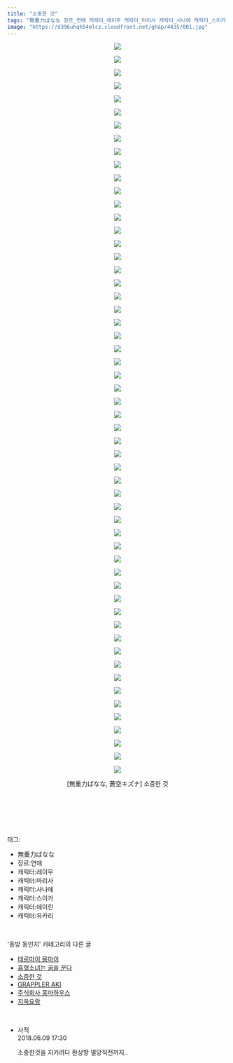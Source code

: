 ```yaml
---
title: "소중한 것"
tags: "無重力ばなな 장르_연애 캐릭터_레이무 캐릭터_마리사 캐릭터_사나에 캐릭터_스이카 캐릭터_에이린 캐릭터_유카리 蒼空キズナ 동방_동인지"
image: "https://d396uhqh54mlcz.cloudfront.net/ghap/4435/001.jpg"
---
```

<div class="article">
<p style="text-align: center; clear: none; float: none;"><img src="{{ site.imgserver7 }}/ghap/4435/001.jpg"/></p>
<p style="text-align: center; clear: none; float: none;"><img src="{{ site.imgserver7 }}/ghap/4435/002.jpg"/></p>
<p style="text-align: center; clear: none; float: none;"><img src="{{ site.imgserver7 }}/ghap/4435/003.jpg"/></p>
<p style="text-align: center; clear: none; float: none;"><img src="{{ site.imgserver7 }}/ghap/4435/004.jpg"/></p>
<p style="text-align: center; clear: none; float: none;"><img src="{{ site.imgserver7 }}/ghap/4435/005.jpg"/></p>
<p style="text-align: center; clear: none; float: none;"><img src="{{ site.imgserver7 }}/ghap/4435/006.jpg"/></p>
<p style="text-align: center; clear: none; float: none;"><img src="{{ site.imgserver7 }}/ghap/4435/007.jpg"/></p>
<p style="text-align: center; clear: none; float: none;"><img src="{{ site.imgserver7 }}/ghap/4435/008.jpg"/></p>
<p style="text-align: center; clear: none; float: none;"><img src="{{ site.imgserver7 }}/ghap/4435/009.jpg"/></p>
<p style="text-align: center; clear: none; float: none;"><img src="{{ site.imgserver7 }}/ghap/4435/010.jpg"/></p>
<p style="text-align: center; clear: none; float: none;"><img src="{{ site.imgserver7 }}/ghap/4435/011.jpg"/></p>
<p style="text-align: center; clear: none; float: none;"><img src="{{ site.imgserver7 }}/ghap/4435/012.jpg"/></p>
<p style="text-align: center; clear: none; float: none;"><img src="{{ site.imgserver7 }}/ghap/4435/013.jpg"/></p>
<p style="text-align: center; clear: none; float: none;"><img src="{{ site.imgserver7 }}/ghap/4435/014.jpg"/></p>
<p style="text-align: center; clear: none; float: none;"><img src="{{ site.imgserver7 }}/ghap/4435/015.jpg"/></p>
<p style="text-align: center; clear: none; float: none;"><img src="{{ site.imgserver7 }}/ghap/4435/016.jpg"/></p>
<p style="text-align: center; clear: none; float: none;"><img src="{{ site.imgserver7 }}/ghap/4435/017.jpg"/></p>
<p style="text-align: center; clear: none; float: none;"><img src="{{ site.imgserver7 }}/ghap/4435/018.jpg"/></p>
<p style="text-align: center; clear: none; float: none;"><img src="{{ site.imgserver7 }}/ghap/4435/019.jpg"/></p>
<p style="text-align: center; clear: none; float: none;"><img src="{{ site.imgserver7 }}/ghap/4435/020.jpg"/></p>
<p style="text-align: center; clear: none; float: none;"><img src="{{ site.imgserver7 }}/ghap/4435/021.jpg"/></p>
<p style="text-align: center; clear: none; float: none;"><img src="{{ site.imgserver7 }}/ghap/4435/022.jpg"/></p>
<p style="text-align: center; clear: none; float: none;"><img src="{{ site.imgserver7 }}/ghap/4435/023.jpg"/></p>
<p style="text-align: center; clear: none; float: none;"><img src="{{ site.imgserver7 }}/ghap/4435/024.jpg"/></p>
<p style="text-align: center; clear: none; float: none;"><img src="{{ site.imgserver7 }}/ghap/4435/025.jpg"/></p>
<p style="text-align: center; clear: none; float: none;"><img src="{{ site.imgserver7 }}/ghap/4435/026.jpg"/></p>
<p style="text-align: center; clear: none; float: none;"><img src="{{ site.imgserver7 }}/ghap/4435/027.jpg"/></p>
<p style="text-align: center; clear: none; float: none;"><img src="{{ site.imgserver7 }}/ghap/4435/028.jpg"/></p>
<p style="text-align: center; clear: none; float: none;"><img src="{{ site.imgserver7 }}/ghap/4435/029.jpg"/></p>
<p style="text-align: center; clear: none; float: none;"><img src="{{ site.imgserver7 }}/ghap/4435/030.jpg"/></p>
<p style="text-align: center; clear: none; float: none;"><img src="{{ site.imgserver7 }}/ghap/4435/031.jpg"/></p>
<p style="text-align: center; clear: none; float: none;"><img src="{{ site.imgserver7 }}/ghap/4435/032.jpg"/></p>
<p style="text-align: center; clear: none; float: none;"><img src="{{ site.imgserver7 }}/ghap/4435/033.jpg"/></p>
<p style="text-align: center; clear: none; float: none;"><img src="{{ site.imgserver7 }}/ghap/4435/034.jpg"/></p>
<p style="text-align: center; clear: none; float: none;"><img src="{{ site.imgserver7 }}/ghap/4435/035.jpg"/></p>
<p style="text-align: center; clear: none; float: none;"><img src="{{ site.imgserver7 }}/ghap/4435/036.jpg"/></p>
<p style="text-align: center; clear: none; float: none;"><img src="{{ site.imgserver7 }}/ghap/4435/037.jpg"/></p>
<p style="text-align: center; clear: none; float: none;"><img src="{{ site.imgserver7 }}/ghap/4435/038.jpg"/></p>
<p style="text-align: center; clear: none; float: none;"><img src="{{ site.imgserver7 }}/ghap/4435/039.jpg"/></p>
<p style="text-align: center; clear: none; float: none;"><img src="{{ site.imgserver7 }}/ghap/4435/040.jpg"/></p>
<p style="text-align: center; clear: none; float: none;"><img src="{{ site.imgserver7 }}/ghap/4435/041.jpg"/></p>
<p style="text-align: center; clear: none; float: none;"><img src="{{ site.imgserver7 }}/ghap/4435/042.jpg"/></p>
<p style="text-align: center; clear: none; float: none;"><img src="{{ site.imgserver7 }}/ghap/4435/043.jpg"/></p>
<p style="text-align: center; clear: none; float: none;"><img src="{{ site.imgserver7 }}/ghap/4435/044.jpg"/></p>
<p style="text-align: center; clear: none; float: none;"><img src="{{ site.imgserver7 }}/ghap/4435/045.jpg"/></p>
<p style="text-align: center; clear: none; float: none;"><img src="{{ site.imgserver7 }}/ghap/4435/046.jpg"/></p>
<p style="text-align: center; clear: none; float: none;"><img src="{{ site.imgserver7 }}/ghap/4435/047.jpg"/></p>
<p style="text-align: center; clear: none; float: none;"><img src="{{ site.imgserver7 }}/ghap/4435/048.jpg"/></p>
<p style="text-align: center; clear: none; float: none;"><img src="{{ site.imgserver7 }}/ghap/4435/049.jpg"/></p>
<p style="text-align: center; clear: none; float: none;"><img src="{{ site.imgserver7 }}/ghap/4435/050.jpg"/></p>
<p style="text-align: center; clear: none; float: none;"><img src="{{ site.imgserver7 }}/ghap/4435/051.jpg"/></p>
<p style="text-align: center; clear: none; float: none;"><img src="{{ site.imgserver7 }}/ghap/4435/052.jpg"/></p>
<p style="text-align: center; clear: none; float: none;"><img src="{{ site.imgserver7 }}/ghap/4435/053.jpg"/></p>
<p style="text-align: center; clear: none; float: none;"><img src="{{ site.imgserver7 }}/ghap/4435/054.jpg"/></p>
<p style="text-align: center; clear: none; float: none;"><img src="{{ site.imgserver7 }}/ghap/4435/055.jpg"/></p>
<p style="text-align: center; clear: none; float: none;"><img src="{{ site.imgserver7 }}/ghap/4435/056.jpg"/></p>
<p style="text-align: center; clear: none; float: none;">[無重力ばなな, 蒼空キズナ] 소중한 것</p>
<p style="text-align: center; clear: none; float: none;"><br/></p>
<p><br/></p>
</div><br/>
<div class="tagTrail">
<p>태그: </p>
<ul>
<li>無重力ばなな</li>
<li>장르:연애</li>
<li>캐릭터:레이무</li>
<li>캐릭터:마리사</li>
<li>캐릭터:사나에</li>
<li>캐릭터:스이카</li>
<li>캐릭터:에이린</li>
<li>캐릭터:유카리</li>
</ul>
</div><br/>
<div class="another">
<p>'동방 동인지' 카테고리의 다른 글</p>
<ul>
<li><a href="/ghap_4439">테르마이 묭마이</a></li>
<li><a href="/ghap_4437">흡혈소녀는 꿈을 꾼다</a></li>
<li><a href="/ghap_4435">소중한 것</a></li>
<li><a href="/ghap_4433">GRAPPLER AKI</a></li>
<li><a href="/ghap_4431">주식회사 홍마하우스</a></li>
<li><a href="/ghap_4430">지옥요람</a></li>
</ul>
</div><br/>
<div class="cb_module cb_fluid">
<div class="cb_wrt cb_profile">
<div class="comment">
<ul>
<li class="cb_thumb_off" id="comment15268496">
<div class="cb_comment_area">
<div class="cb_info_area">
<div class="cb_section">
<span class="cb_nick_name">사적</span>
</div>
<div class="cb_section">
<span class="cb_date">2018.06.09 17:30 </span>
</div>
</div>
<div class="cb_dsc_comment">
<p class="cb_dsc">
											소중한것을 지키려다 환상향 멸망직전까지..
										</p>
</div>
</div></li>
</ul>
</div>
</div><!-- commentList close -->
</div><br/>
